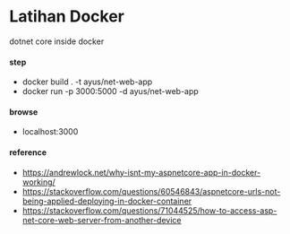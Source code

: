 # Latihan Docker
dotnet core inside docker

#### step
- docker build . -t ayus/net-web-app
- docker run -p 3000:5000 -d ayus/net-web-app

#### browse
- localhost:3000

#### reference
- https://andrewlock.net/why-isnt-my-aspnetcore-app-in-docker-working/
- https://stackoverflow.com/questions/60546843/aspnetcore-urls-not-being-applied-deploying-in-docker-container
- https://stackoverflow.com/questions/71044525/how-to-access-asp-net-core-web-server-from-another-device

